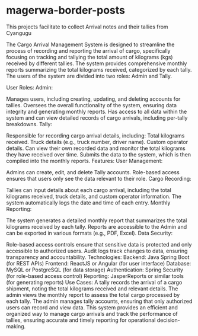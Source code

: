 # magerwa-border-posts
This projects facilitate to collect Arrival notes and their tallies from Cyangugu

The Cargo Arrival Management System is designed to streamline the process of recording and reporting the arrival of cargo, specifically focusing on tracking and tallying the total amount of kilograms (kgs) received by different tallies. The system provides comprehensive monthly reports summarizing the total kilograms received, categorized by each tally. The users of the system are divided into two roles: Admin and Tally.

User Roles:
Admin:

Manages users, including creating, updating, and deleting accounts for tallies.
Oversees the overall functionality of the system, ensuring data integrity and generating monthly reports.
Has access to all data within the system and can view detailed records of cargo arrivals, including per-tally breakdowns.
Tally:

Responsible for recording cargo arrival details, including:
Total kilograms received.
Truck details (e.g., truck number, driver name).
Custom operator details.
Can view their own recorded data and monitor the total kilograms they have received over time.
Submits the data to the system, which is then compiled into the monthly reports.
Features:
User Management:

Admins can create, edit, and delete Tally accounts.
Role-based access ensures that users only see the data relevant to their role.
Cargo Recording:

Tallies can input details about each cargo arrival, including the total kilograms received, truck details, and custom operator information.
The system automatically logs the date and time of each entry.
Monthly Reporting:

The system generates a detailed monthly report that summarizes the total kilograms received by each tally.
Reports are accessible to the Admin and can be exported in various formats (e.g., PDF, Excel).
Data Security:

Role-based access controls ensure that sensitive data is protected and only accessible to authorized users.
Audit logs track changes to data, ensuring transparency and accountability.
Technologies:
Backend: Java Spring Boot (for REST APIs)
Frontend: ReactJS or Angular (for user interface)
Database: MySQL or PostgreSQL (for data storage)
Authentication: Spring Security (for role-based access control)
Reporting: JasperReports or similar tools (for generating reports)
Use Cases:
A tally records the arrival of a cargo shipment, noting the total kilograms received and relevant details.
The admin views the monthly report to assess the total cargo processed by each tally.
The admin manages tally accounts, ensuring that only authorized users can record and view data.
This system provides an efficient and organized way to manage cargo arrivals and track the performance of tallies, ensuring accurate and timely reporting for operational decision-making.


